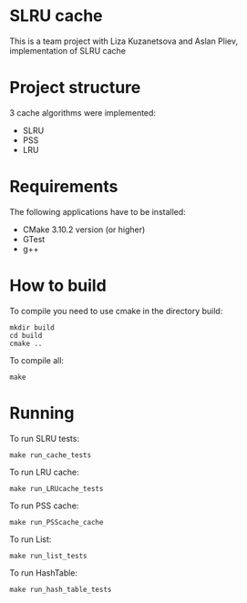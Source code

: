 SLRU cache
===
This is a team project with Liza Kuzanetsova and Aslan Pliev, implementation of SLRU cache

Project structure
===
3 cache algorithms were implemented: 
- SLRU
- PSS
- LRU

Requirements
===
The following applications have to be installed:
- CMake 3.10.2 version (or higher)
- GTest
- g++

How to build
===
To compile you need to use сmake in the directory build:
```
mkdir build
cd build
сmake ..
```
To compile all:
```
make
```

Running
===
To run SLRU tests:
```
make run_cache_tests
```

To run LRU cache:
```
make run_LRUcache_tests
```

To run PSS cache:
```
make run_PSScache_cache
```

To run List:
```
make run_list_tests
```

To run HashTable:
```
make run_hash_table_tests
```